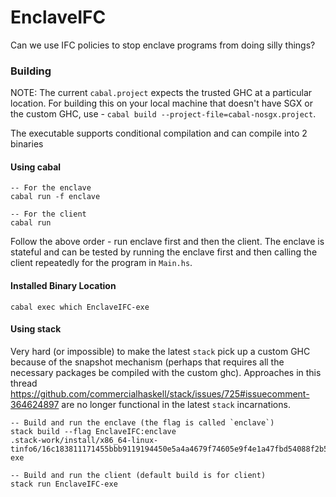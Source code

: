 
# EnclaveIFC

Can we use IFC policies to stop enclave programs from doing silly things?

### Building

NOTE: The current `cabal.project` expects the trusted GHC at a particular location. For building this on your local machine that doesn't have SGX or the custom GHC, use - `cabal build --project-file=cabal-nosgx.project`.

The executable supports conditional compilation and can compile into 2 binaries
#### Using cabal
```
-- For the enclave
cabal run -f enclave

-- For the client
cabal run
```

Follow the above order - run enclave first and then the client. The enclave is stateful and can be tested by running the enclave first and then calling the client repeatedly for the program in `Main.hs`.


#### Installed Binary Location

```
cabal exec which EnclaveIFC-exe
```


#### Using stack

Very hard (or impossible) to make the latest `stack` pick up a custom GHC because of the snapshot mechanism (perhaps that requires all the necessary packages be compiled with the custom ghc). Approaches in this thread https://github.com/commercialhaskell/stack/issues/725#issuecomment-364624897 are no longer functional in the latest `stack` incarnations.

```
-- Build and run the enclave (the flag is called `enclave`)
stack build --flag EnclaveIFC:enclave
.stack-work/install/x86_64-linux-tinfo6/16c183811171455bbb9119194450e5a4a4679f74605e9f4e1a47fbd54088f2b5/9.2.5/bin/EnclaveIFC-exe

-- Build and run the client (default build is for client)
stack run EnclaveIFC-exe
```

